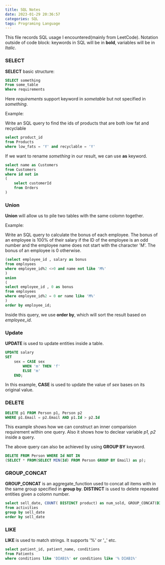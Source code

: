 ```yaml
---
title: SQL Notes
date: 2023-01-29 20:36:57
categories: SQL
tags: Programing Language
---
```

This file records SQL usage I encountered(mainly from LeetCode).
Notation outside of code block: keywords in SQL will be in **bold**, variables will be in *Italic*.

<!-- more -->

### SELECT

**SELECT** basic structure:

```SQL
SELECT something
From some_table
Where requirements
```

Here *requirements* support keyword in *sometable* but not specified in *something*.

Example: 

Write an SQL query to find the ids of products that are both low fat and recyclable
```SQL
select product_id
from Products
where low_fats = 'Y' and recyclable = 'Y'
```

If we want to rename *something* in our result, we can use **as** keyword.
```SQL
select name as Customers
from Customers
where id not in 
(
    select customerId
    from Orders
)
```

### Union

**Union** will allow us to pile two tables with the same colomn together.

Example:

Write an SQL query to calculate the bonus of each employee. The bonus of an employee is 100% of their salary if the ID of the employee is an odd number and the employee name does not start with the character 'M'. The bonus of an employee is 0 otherwise.

```SQL
(select employee_id , salary as bonus 
from employees 
where employee_id%2 <>0 and name not like 'M%'
)
union
(
select employee_id , 0 as bonus
from employees
where employee_id%2 = 0 or name like 'M%'
)
order by employee_id;
```
Inside this query, we use **order by**, which will sort the result based on *employee_id*.

### Update

**UPDATE** is used to update entities inside a table.

```SQL
UPDATE salary
SET
    sex = CASE sex
        WHEN 'm' THEN 'f'
        ELSE 'm'
    END;
```
In this example, **CASE** is used to update the value of *sex* bases on its original value.

### DELETE

```SQL
DELETE p1 FROM Person p1, Person p2
WHERE p1.Email = p2.Email AND p1.Id > p2.Id
```
This example shows how we can construct an inner comparision requirement within one query. Also it shows how to declear variable *p1, p2* inside a query.

The above query can also be achieved by using **GROUP BY** keyword.
```SQL
DELETE FROM Person WHERE Id NOT IN 
(SELECT * FROM(SELECT MIN(Id) FROM Person GROUP BY Email) as p);
```

### GROUP_CONCAT

**GROUP_CONCAT** is an aggregate_function used to concat all items with in the same group specified in **group by**.
**DISTINCT** is used to delete repeated entities given a colomn number.

```SQL
select sell_date, COUNT( DISTINCT product) as num_sold, GROUP_CONCAT(DISTINCT product ORDER BY product) as products
from activities
group by sell_date
order by sell_date
```

### LIKE
**LIKE** is used to match strings. It supports '%' or '_' etc.
```SQL
select patient_id, patient_name, conditions
from Patients
where conditions like 'DIAB1%' or conditions like '% DIAB1%'
```